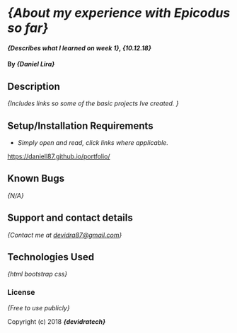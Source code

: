 # _{About my experience with Epicodus so far}_

#### _{Describes what I learned on week 1}, {10.12.18}_

#### By _**{Daniel Lira}**_

## Description

_{Includes links so some of the basic projects Ive created. }_

## Setup/Installation Requirements

* _Simply open and read, click links where applicable._

https://daniell87.github.io/portfolio/

## Known Bugs

_{N/A}_

## Support and contact details

_{Contact me at devidra87@gmail.com}_

## Technologies Used

_{html
  bootstrap
  css}_

### License

*{Free to use publicly}*

Copyright (c) 2018 **_{devidratech}_**
